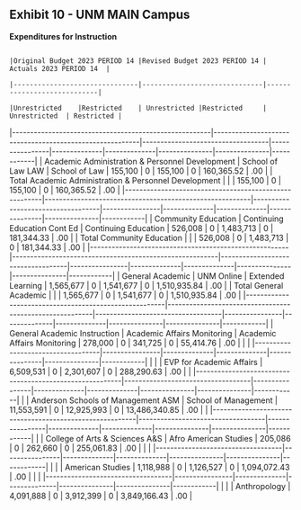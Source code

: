## **Exhibit 10 - UNM MAIN Campus**
**Expenditures for Instruction**


                                                                                                                                                      |Original Budget 2023 PERIOD 14 |Revised Budget 2023 PERIOD 14 |    Actuals 2023 PERIOD 14  |
                                                                                                                                                      |-------------------------------|------------------------------|----------------------------|          
                                                                                                                                                      |Unrestricted    |Restricted    | Unrestricted |Restricted     | Unrestricted  | Restricted |
|-------------------------------------------------------|---------------------------------------------------------|-----------------------------------|----------------|--------------|--------------|---------------|---------------|------------|
| Academic Administration & Personnel Development       | School of Law LAW                                       | School of Law                     | 155,100        | 0            | 155,100      | 0             | 160,365.52    | .00        |
| Total Academic Administration & Personnel Development |                                                         |                                   | 155,100        | 0            | 155,100      | 0             | 160,365.52    | .00        |
|-------------------------------------------------------|---------------------------------------------------------|-----------------------------------|----------------|--------------|--------------|---------------|---------------|------------|
| Community Education                                   | Continuing Education Cont Ed                            | Continuing Education              | 526,008        | 0            | 1,483,713    | 0             | 181,344.33    | .00        |
| Total Community Education                             |                                                         |                                   | 526,008        | 0            | 1,483,713    | 0             | 181,344.33    | .00        |
|-------------------------------------------------------|---------------------------------------------------------|-----------------------------------|----------------|--------------|--------------|---------------|---------------|------------|
| General Academic                                      | UNM Online                                              | Extended Learning                 | 1,565,677      | 0            | 1,541,677    | 0             | 1,510,935.84  | .00        |
| Total General Academic                                |                                                         |                                   | 1,565,677      | 0            | 1,541,677    | 0             | 1,510,935.84  | .00        |
|-------------------------------------------------------|---------------------------------------------------------|-----------------------------------|----------------|--------------|--------------|---------------|---------------|------------|
| General Academic Instruction                          | Academic Affairs Monitoring                             | Academic Affairs Monitoring       | 278,000        | 0            | 341,725      | 0             | 55,414.76     | .00        |
|                                                       |                                                         |-----------------------------------|----------------|--------------|--------------|---------------|---------------|------------|
|                                                       |                                                         | EVP for Academic Affairs          | 6,509,531      | 0            | 2,301,607    | 0             | 288,290.63    | .00        |
|                                                       |---------------------------------------------------------|-----------------------------------|----------------|--------------|--------------|---------------|---------------|------------|
|                                                       | Anderson Schools of Management ASM                      | School of Management              | 11,553,591     | 0            | 12,925,993   | 0             | 13,486,340.85 | .00        |
|                                                       |---------------------------------------------------------|-----------------------------------|----------------|--------------|--------------|---------------|---------------|------------|
|                                                       | College of Arts & Sciences A&S                          | Afro American Studies             | 205,086        | 0            | 262,660      | 0             | 255,061.83    | .00        |
|                                                       |                                                         |-----------------------------------|----------------|--------------|--------------|---------------|---------------|------------|
|                                                       |                                                         | American Studies                  | 1,118,988      | 0            | 1,126,527    | 0             | 1,094,072.43  | .00        |
|                                                       |                                                         |-----------------------------------|----------------|--------------|--------------|---------------|---------------|------------|
|                                                       |                                                         | Anthropology                      | 4,091,888      | 0            | 3,912,399    | 0             | 3,849,166.43  | .00        |
